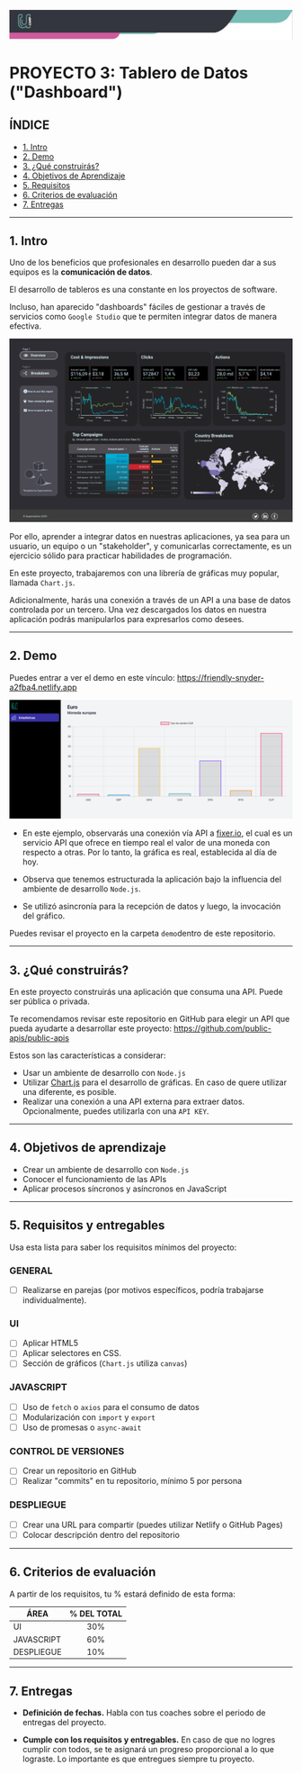 ![Banner](./imagenes/banner.png)

# PROYECTO 3: Tablero de Datos ("Dashboard")

## **ÍNDICE**

* [1. Intro](#1-intro)
* [2. Demo](#2-demo)
* [3. ¿Qué construirás?](#3-qu%C3%A9-construir%C3%A1s)
* [4. Objetivos de Aprendizaje](#4-objetivos-de-aprendizaje)
* [5. Requisitos](#5-requisitos-y-entregables)
* [6. Criterios de evaluación](#6-criterios-de-evaluaci%C3%B3n)
* [7. Entregas](#7-entregas)

****

## 1. Intro

Uno de los beneficios que profesionales en desarrollo pueden dar a sus equipos es la **comunicación de datos**.

El desarrollo de tableros es una constante en los proyectos de software. 

Incluso, han aparecido "dashboards" fáciles de gestionar a través de servicios como `Google Studio` que te permiten integrar datos de manera efectiva.

![](./imagenes/ex0.png)

Por ello, aprender a integrar datos en nuestras aplicaciones, ya sea para un usuario, un equipo o un "stakeholder", y comunicarlas correctamente, es un ejercicio sólido para practicar habilidades de programación.

En este proyecto, trabajaremos con una librería de gráficas muy popular, llamada `Chart.js`. 

Adicionalmente, harás una conexión a través de un API a una base de datos controlada por un tercero. Una vez descargados los datos en nuestra aplicación podrás manipularlos para expresarlos como desees.


****

## 2. Demo

Puedes entrar a ver el demo en este vínculo: https://friendly-snyder-a2fba4.netlify.app


![](./imagenes/ex1.png)


- En este ejemplo, observarás una conexión vía API a [fixer.io](https://fixer.io), el cual es un servicio API que ofrece en tiempo real el valor de una moneda con respecto a otras. Por lo tanto, la gráfica es real, establecida al día de hoy.

- Observa que tenemos estructurada la aplicación bajo la influencia del ambiente de desarrollo `Node.js`.

- Se utilizó asincronía para la recepción de datos y luego, la invocación del gráfico.

Puedes revisar el proyecto en la carpeta `demo`dentro de este repositorio.

****

## 3. ¿Qué construirás?

En este proyecto construirás una aplicación que consuma una API. Puede ser pública o privada.

Te recomendamos revisar este repositorio en GitHub para elegir un API que pueda ayudarte a desarrollar este proyecto: https://github.com/public-apis/public-apis

Estos son las características a considerar:

- Usar un ambiente de desarrollo con `Node.js`
- Utilizar [Chart.js](https://www.chartjs.org/) para el desarrollo de gráficas. En caso de quere utilizar una diferente, es posible.
- Realizar una conexión a una API externa para extraer datos. Opcionalmente, puedes utilizarla con una `API KEY`.


****

## 4. Objetivos de aprendizaje

- Crear un ambiente de desarrollo con `Node.js`
- Conocer el funcionamiento de las APIs
- Aplicar procesos síncronos y asíncronos en JavaScript

****

## 5. Requisitos y entregables

Usa esta lista para saber los requisitos mínimos del proyecto:

### GENERAL

- [ ] Realizarse en parejas (por motivos específicos, podría trabajarse individualmente).

### UI
- [ ] Aplicar HTML5
- [ ] Aplicar selectores en CSS.
- [ ] Sección de gráficos (`Chart.js` utiliza `canvas`)

### JAVASCRIPT

- [ ] Uso de `fetch` o `axios` para el consumo de datos
- [ ] Modularización con `import` y `export`
- [ ] Uso de promesas o `async-await`

### CONTROL DE VERSIONES
- [ ] Crear un repositorio en GitHub
- [ ] Realizar "commits" en tu repositorio, mínimo 5 por persona

### DESPLIEGUE
- [ ] Crear una URL para compartir (puedes utilizar Netlify o GitHub Pages)
- [ ] Colocar descripción dentro del repositorio

****

## 6. Criterios de evaluación

A partir de los requisitos, tu % estará definido de esta forma:

| ÁREA       | % DEL TOTAL |
| ------------- |:-------------:|
| UI      | 30%     |
| JAVASCRIPT      | 60%     |
| DESPLIEGUE | 10%      |

****

## 7. Entregas

- **Definición de fechas.** Habla con tus coaches sobre el periodo de entregas del proyecto.

- **Cumple con los requisitos y entregables.** En caso de que no logres cumplir con todos, se te asignará un progreso proporcional a lo que lograste. Lo importante es que entregues siempre tu proyecto.